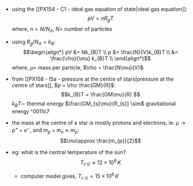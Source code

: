 - using the [[PX154 - C1 - ideal gas equation of state|ideal gas equation]]: $$pV = nR_{g}T$$
	where, $n=N/N_{A}$, $N=$ number of particles
- using $R_{g}/N_{A}=k_B:$ $$\begin{align*}
		pV &= Nk_{B}T \\
		p &= \frac{N}{V}k_{B}T \\		
		&= \frac{\rho}{\mu} k_{B}T \\
	\end{align*}$$
	where, $\mu=$ mass per particle, $\rho = \frac{N\mu}{V}$
- from [[PX158 - I5a - pressure at the centre of stars|pressure at the centre of stars]], $p = \rho \frac{GM}{R}$: $$k_{B}T = \frac{GM\mu}{R} $$
	$k_{B}T \sim$ thermal energy
	$\frac{GM_{s}\mu}{R_{s}} \sim$ gravitational energy ^0011c7

- the mass at the centre of a star is mostly protons and electrons, ie: $\mu \to p^{+}+e^{-}$, and $m_{p}+m_{e} \approx m_{p}:$ $$\mu\approx \frac{m_{p}}{2}$$
- eg: what is the central temperature of the sun?
	$$T_{c\,\odot} \approx 12\times10^{6}\,K$$
	- computer model gives, $T_{c\,\odot} = 15\times10^6\,K$
